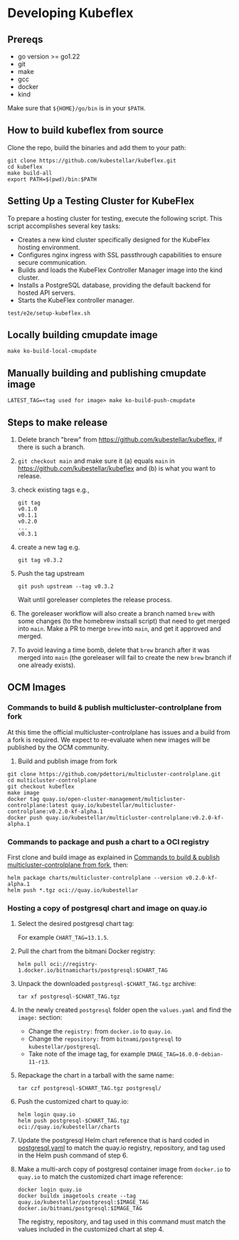# Developing Kubeflex

## Prereqs

- go version >= go1.22
- git
- make
- gcc
- docker
- kind

Make sure that `${HOME}/go/bin` is in your `$PATH`.

## How to build kubeflex from source

Clone the repo, build the binaries and add them to your path:

```shell
git clone https://github.com/kubestellar/kubeflex.git
cd kubeflex
make build-all
export PATH=$(pwd)/bin:$PATH
```

## Setting Up a Testing Cluster for KubeFlex

To prepare a hosting cluster for testing, execute the following script.
This script accomplishes several key tasks:

- Creates a new kind cluster specifically designed for the KubeFlex hosting environment.
- Configures nginx ingress with SSL passthrough capabilities to ensure secure communication.
- Builds and loads the KubeFlex Controller Manager image into the kind cluster.
- Installs a PostgreSQL database, providing the default backend for hosted API servers.
- Starts the KubeFlex controller manager.

```shell
test/e2e/setup-kubeflex.sh
```

##  Locally building cmupdate image

```shell
make ko-build-local-cmupdate
```

## Manually building and publishing cmupdate image

```shell
LATEST_TAG=<tag used for image> make ko-build-push-cmupdate
```

## Steps to make release

1. Delete branch "brew" from https://github.com/kubestellar/kubeflex, if there is such a branch.

1. `git checkout main` and make sure it (a) equals `main` in https://github.com/kubestellar/kubeflex and (b) is what you want to release.

1. check existing tags e.g.,
   ```
   git tag
   v0.1.0
   v0.1.1
   v0.2.0
   ...
   v0.3.1
   ```
1. create a new tag e.g.
   ```
   git tag v0.3.2
   ```
1. Push the tag upstream
   ```
   git push upstream --tag v0.3.2
   ```
   Wait until goreleaser completes the release process.

1. The goreleaser workflow will also create a branch named `brew` with some changes (to the homebrew instsall script) that need to get merged into `main`. Make a PR to merge `brew` into `main`, and get it approved and merged.

1. To avoid leaving a time bomb, delete that `brew` branch after it was merged into `main` (the goreleaser will fail to create the new `brew` branch if one already exists).


## OCM Images

### Commands to build & publish multicluster-controlplane from fork

At this time the official multicluster-controlplane has issues and a build from
a fork is required. We expect to re-evaluate when new images will be published
by the OCM community.

1. Build and publish image from fork

```shell
git clone https://github.com/pdettori/multicluster-controlplane.git
cd multicluster-controlplane
git checkout kubeflex
make image
docker tag quay.io/open-cluster-management/multicluster-controlplane:latest quay.io/kubestellar/multicluster-controlplane:v0.2.0-kf-alpha.1
docker push quay.io/kubestellar/multicluster-controlplane:v0.2.0-kf-alpha.1
```
### Commands to package and push a chart to a OCI registry

First clone and build image as explained in [Commands to build & publish multicluster-controlplane from fork](#commands-to-build--publish-multicluster-controlplane-from-fork), then:

```shell
helm package charts/multicluster-controlplane --version v0.2.0-kf-alpha.1
helm push *.tgz oci://quay.io/kubestellar
```

### Hosting a copy of postgresql chart and image on quay.io

1. Select the desired postgresql chart tag:

   For example `CHART_TAG=13.1.5`.

2. Pull the chart from the bitmani Docker registry:

   ```shell
   helm pull oci://registry-1.docker.io/bitnamicharts/postgresql:$CHART_TAG
   ```

3. Unpack the downloaded `postgresql-$CHART_TAG.tgz` archive:

   ```shell
   tar xf postgresql-$CHART_TAG.tgz
   ```

4. In the newly created `postgresql` folder open the `values.yaml` and find the `image:` section:

   - Change the `registry:` from `docker.io` to `quay.io`.
   - Change the `repository:` from `bitnami/postgresql` to `kubestellar/postgresql`.
   - Take note of the image tag, for example `IMAGE_TAG=16.0.0-debian-11-r13`.

5. Repackage the chart in a tarball with the same name:

   ```shell
   tar czf postgresql-$CHART_TAG.tgz postgresql/
   ```

6. Push the customized chart to quay.io:

   ```shell
   helm login quay.io
   helm push postgresql-$CHART_TAG.tgz oci://quay.io/kubestellar/charts
   ```

7. Update the postgresql Helm chart reference that is hard coded in [postgresql.yaml](../chart/templates/postgresql.yaml#L97) to match the quay.io registry, repository, and tag used in the Helm push command of step 6.

8. Make a multi-arch copy of postgresql container image from `docker.io` to `quay.io` to match the customized chart image reference:

   ```shell
   docker login quay.io
   docker buildx imagetools create --tag quay.io/kubestellar/postgresql:$IMAGE_TAG docker.io/bitnami/postgresql:$IMAGE_TAG
   ```

   The registry, repository, and tag used in this command must match the values included in the customized chart at step 4.
